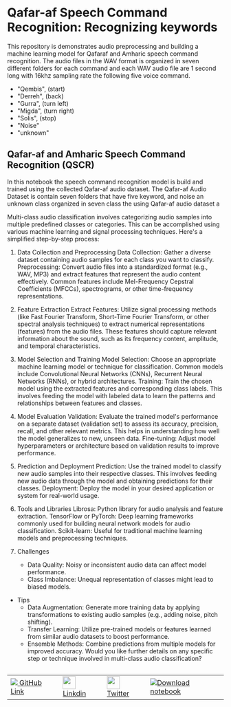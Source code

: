 # Qafar-af Speech Command Recognition: Recognizing keywords

This repository is demonstrates audio preprocessing and building a machine learning model for Qafaraf and Amharic speech command recognition. The audio files in the WAV format is organized in seven different folders for each command and each WAV audio file are 1 second long with 16khz sampling rate the following five voice command.
  - "Qembis",     (start)
  - "Derreh",     (back)
  - "Gurra",      (turn left)
  - "Migda",      (turn right)
  - "Solis",      (stop)
  - "Noise" 
  - "unknown"


## Qafar-af  and Amharic Speech Command Recognition (QSCR)
In this notebook the speech command recognition model is build and trained using the collected Qafar-af audio dataset. The Qafar-af Audio Dataset is contain seven folders that have five keyword, and noise an unknown class organized in seven class the  using Qafar-af audio dataset a


Multi-class audio classification involves categorizing audio samples into multiple predefined classes or categories. This can be accomplished using various machine learning and signal processing techniques. Here's a simplified step-by-step process:

1. Data Collection and Preprocessing
Data Collection: Gather a diverse dataset containing audio samples for each class you want to classify.
Preprocessing: Convert audio files into a standardized format (e.g., WAV, MP3) and extract features that represent the audio content effectively. Common features include Mel-Frequency Cepstral Coefficients (MFCCs), spectrograms, or other time-frequency representations.
2. Feature Extraction
Extract Features: Utilize signal processing methods (like Fast Fourier Transform, Short-Time Fourier Transform, or other spectral analysis techniques) to extract numerical representations (features) from the audio files. These features should capture relevant information about the sound, such as its frequency content, amplitude, and temporal characteristics.
3. Model Selection and Training
Model Selection: Choose an appropriate machine learning model or technique for classification. Common models include Convolutional Neural Networks (CNNs), Recurrent Neural Networks (RNNs), or hybrid architectures.
Training: Train the chosen model using the extracted features and corresponding class labels. This involves feeding the model with labeled data to learn the patterns and relationships between features and classes.
4. Model Evaluation
Validation: Evaluate the trained model's performance on a separate dataset (validation set) to assess its accuracy, precision, recall, and other relevant metrics. This helps in understanding how well the model generalizes to new, unseen data.
Fine-tuning: Adjust model hyperparameters or architecture based on validation results to improve performance.
5. Prediction and Deployment
Prediction: Use the trained model to classify new audio samples into their respective classes. This involves feeding new audio data through the model and obtaining predictions for their classes.
Deployment: Deploy the model in your desired application or system for real-world usage.

6. Tools and Libraries
Librosa: Python library for audio analysis and feature extraction.
TensorFlow or PyTorch: Deep learning frameworks commonly used for building neural network models for audio classification.
Scikit-learn: Useful for traditional machine learning models and preprocessing techniques.
7. Challenges
    - Data Quality: Noisy or inconsistent audio data can affect model performance.
    - Class Imbalance: Unequal representation of classes might lead to biased models.
- Tips
    - Data Augmentation: Generate more training data by applying transformations to existing audio samples (e.g., adding noise, pitch shifting).
    - Transfer Learning: Utilize pre-trained models or features learned from similar audio datasets to boost performance.
    - Ensemble Methods: Combine predictions from multiple models for improved accuracy.
Would you like further details on any specific step or technique involved in multi-class audio classification?

<table class="tfo-notebook-buttons" align="left">
  <td>
    <a target="_blank" href="https://github.com/Mubarekethio/Voice-Recognition-Qafaraf-and-Amharic-">
    <img src="https://www.tensorflow.org/images/GitHub-Mark-32px.png" />
    GitHub Link</a>
  </td>
  <td>
    <a target="_blank" href="https://www.linkedin.com/in/mubarek-kebede-582012148">
    <img src="https://content.linkedin.com/content/dam/me/business/en-us/amp/brand-site/v2/bg/LI-Bug.svg.original.svg" width="30" height="30" />
    Linkdin</a>
  </td>
  <td>
    <a target="_blank" href="https://x.com/mubarekethio">
    <img src="https://help.twitter.com/content/dam/help-twitter/brand/logo.png" width="30" height="30" />
    Twitter</a>
  </td>
  
  <td>
    <a href="https://drive.google.com/drive/folders/1ztXhMlpbRliUlhhkVw--uLETXYj3yQSN"><img src="https://www.tensorflow.org/images/download_logo_32px.png" />Download notebook</a>
  </td>
</table>
